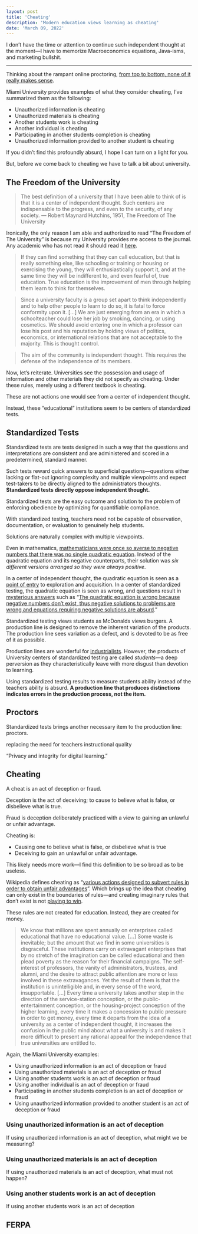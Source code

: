 ```yaml
---
layout: post
title: 'Cheating'
description: 'Modern education views learning as cheating'
date: 'March 09, 2022'
---
```


I don’t have the time or attention to continue such independent thought at the moment—I have to memorize Macroeconomics equations, Java-isms, and marketing bullshit.

---

Thinking about the rampant online proctoring, [from top to bottom, none of it really makes sense](https://jakebinstein.com/blog/on-knuckle-scanners-and-cheating-how-to-bypass-proctortrack/).

Miami University provides examples of what they consider cheating, I’ve summarized them as the following:

- Unauthorized information is cheating
- Unauthorized materials is cheating
- Another students work is cheating
- Another individual is cheating
- Participating in another students completion is cheating
- Unauthorized information provided to another student is cheating

If you didn’t find this profoundly absurd, I hope I can turn on a light for you.

But, before we come back to cheating we have to talk a bit about  university.

## The Freedom of the University

> The best definition of a university that I have been able to think of is that it is a center of independent thought. Such centers are indispensable to the progress, and even to the security, of any society. — Robert Maynard Hutchins, 1951, The Freedom of The University

Ironically, the only reason I am able and authorized to read “The Freedom of The University” is because my University provides me access to the journal. Any academic who has not read it should read it [here](https://www.jstor.org/stable/pdf/2378553).

> If they can find something that they can call education, but that is really something else, like schooling or training or housing or exercising the young, they will enthusiastically support it, and at the same time  they will be indifferent to, and even fearful of, true education. True education is the improvement of men through helping them learn to think for themselves.

> Since a university faculty is a group set apart to think independently and to help other people to learn to do so, it is fatal to force conformity upon it.
> […]
> We are just emerging from an era in which a schoolteacher could lose her job by smoking, dancing, or using cosmetics. We should avoid entering one in which a professor can lose his post and his reputation by holding views of politics, economics, or international relations that are not acceptable to the majority. This is thought control.

> The aim of the community is independent thought. This requires the defense of the independence of its members.

Now, let’s reiterate. Universities see the possession and usage of information and other materials they did not specify as cheating. Under these rules, merely using a different textbook is cheating.

These are not actions one would see from a center of independent thought.

Instead, these “educational” institutions seem to be centers of standardized tests.

## Standardized Tests

Standardized tests are tests designed in such a way that the questions and interpretations are consistent and are administered and scored in a predetermined, standard manner.

Such tests reward quick answers to superficial questions—questions either lacking or flat-out ignoring complexity and multiple viewpoints and expect test-takers to be directly aligned to the administrators thoughts. **Standardized tests directly oppose independent thought.**

Standardized tests are the easy outcome and solution to the problem of enforcing obedience by optimizing for quantifiable compliance.

With standardized testing, teachers need not be capable of observation, documentation, or evaluation to genuinely help students.

Solutions are naturally complex with multiple viewpoints.

Even in mathematics, [mathematicians were once so averse to negative numbers that there was no single quadratic equation](https://youtu.be/cUzklzVXJwo). Instead of the quadratic equation and its negative counterparts, their solution was _six different versions arranged so they were always positive_.

In a center of independent thought, the quadratic equation is seen as a [point of entry](https://lukasmurdock.com/entry-points/) to exploration and acquisition. In a center of standardized testing, the quadratic equation is seen as wrong, and questions result in [mysterious answers](https://www.lesswrong.com/posts/6i3zToomS86oj9bS6/mysterious-answers-to-mysterious-questions) such as “[The quadratic equation is wrong because negative numbers don’t exist, thus negative solutions to problems are wrong and equations requiring negative solutions are absurd](https://en.wikipedia.org/wiki/Negative_number#History).”

Standardized testing views students as McDonalds views burgers. A production line is designed to remove the inherent variation of the products. The production line sees variation as a defect, and is devoted to be as free of it as possible.

Production lines are wonderful for [industrialists](https://seths.blog/2012/12/industrialists-vs-the-rest-of-us/). However, the products of University centers of standardized testing are called *students*—a deep perversion as they characteristically leave with more disgust than devotion to learning.

Using standardized testing results to measure students ability instead of the teachers ability is absurd. **A production line that produces distinctions indicates errors in the production process, not the item.**

## Proctors

Standardized tests brings another necessary item to the production line: proctors.


 replacing the need for teachers instructional quality

“Privacy and integrity for digital learning.”

## Cheating

A cheat is an act of deception or fraud.

Deception is the act of deceiving; to cause to believe what is false, or disbelieve what is true.

Fraud is deception deliberately practiced with a view to gaining an unlawful or unfair advantage.

Cheating is:
* Causing one to believe what is false, or disbelieve what is true
* Deceiving to gain an unlawful or unfair advantage.

This likely needs more work—I find this definition to be so broad as to be useless.

Wikipedia defines cheating as “[various actions designed to subvert rules in order to obtain unfair advantages](https://en.wikipedia.org/wiki/Cheating)”. Which brings up the idea that cheating can only exist in the boundaries of rules—and creating imaginary rules that don’t exist is not [playing to win](https://www.sirlin.net/articles/playing-to-win). 

These rules are not created for education. Instead, they are created for money.

> We know that millions are spent annually on enterprises called educational that have no educational value.
> […]
> Some waste is inevitable; but the amount that we find in some universities is disgraceful. These institutions carry on extravagant enterprises that by no stretch of the imagination can be called educational and then plead poverty as the reason for their financial campaigns. The self-interest of professors, the vanity of administrators, trustees, and alumni, and the desire to attract public attention are more or less involved in these extravagances. Yet the result of them is that the institution is unintelligible and, in every sense of the word, insupportable.
> […]
> Every time a university takes another step in the direction of the service-station conception, or the public-entertainment conception, or the housing-project conception of the higher learning, every time it makes a concession to public pressure in order to get money, every time it departs from the idea of a university as a center of independent thought, it increases the confusion in the public mind about what a university is and makes it more difficult to present any rational appeal for the independence that true universities are entitled to.

Again, the Miami University examples:

- Using unauthorized information is an act of deception or fraud
- Using unauthorized materials is an act of deception or fraud
- Using another students work is an act of deception or fraud
- Using another individual is an act of deception or fraud
- Participating in another students completion is an act of deception or fraud
- Using unauthorized information provided to another student is an act of deception or fraud

### Using unauthorized information is an act of deception

If using unauthorized information is an act of deception, what might we be measuring?

### Using unauthorized materials is an act of deception

If using unauthorized materials is an act of deception, what must not happen?

### Using another students work is an act of deception

If using another students work is an act of deception

## FERPA
